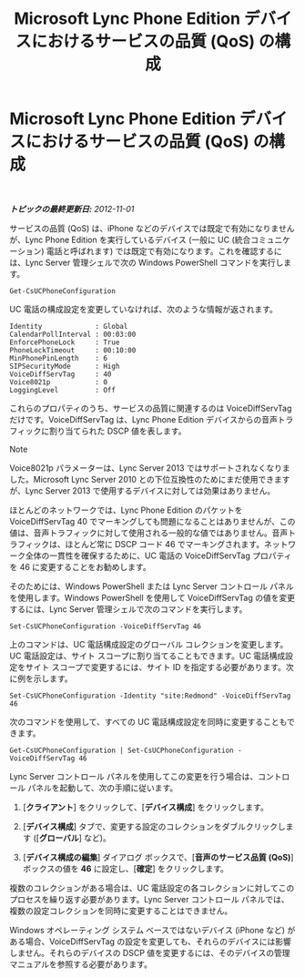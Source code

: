 ﻿---
title: Microsoft Lync Phone Edition デバイスにおけるサービスの品質  (QoS) の構成
TOCTitle: Microsoft Lync Phone Edition デバイスにおけるサービスの品質  (QoS) の構成
ms:assetid: a6eb2620-a512-4ab6-bdfd-eb76be43bbfe
ms:mtpsurl: https://technet.microsoft.com/ja-jp/library/JJ205137(v=OCS.15)
ms:contentKeyID: 48273199
ms.date: 05/19/2016
mtps_version: v=OCS.15
ms.translationtype: HT
---

# Microsoft Lync Phone Edition デバイスにおけるサービスの品質 (QoS) の構成

 

_**トピックの最終更新日:** 2012-11-01_

サービスの品質 (QoS) は、iPhone などのデバイスでは既定で有効になりませんが、Lync Phone Edition を実行しているデバイス (一般に UC (統合コミュニケーション) 電話と呼ばれます) では既定で有効になります。これを確認するには、Lync Server 管理シェルで次の Windows PowerShell コマンドを実行します。

    Get-CsUCPhoneConfiguration

UC 電話の構成設定を変更していなければ、次のような情報が返されます。

    Identity             : Global
    CalendarPollInterval : 00:03:00
    EnforcePhoneLock     : True
    PhoneLockTimeout     : 00:10:00
    MinPhonePinLength    : 6
    SIPSecurityMode      : High
    VoiceDiffServTag     : 40
    Voice8021p           : 0
    LoggingLevel         : Off

これらのプロパティのうち、サービスの品質に関連するのは VoiceDiffServTag だけです。VoiceDiffServTag は、Lync Phone Edition デバイスからの音声トラフィックに割り当てられた DSCP 値を表します。

> [!NOTE]
> Voice8021p パラメーターは、Lync Server 2013 ではサポートされなくなりました。Microsoft Lync Server 2010 との下位互換性のためにまだ使用できますが、Lync Server 2013 で使用するデバイスに対しては効果はありません。


ほとんどのネットワークでは、Lync Phone Edition のパケットを VoiceDiffServTag 40 でマーキングしても問題になることはありませんが、この値は、音声トラフィックに対して使用される一般的な値ではありません。音声トラフィックは、ほとんど常に DSCP コード 46 でマーキングされます。ネットワーク全体の一貫性を確保するために、UC 電話の VoiceDiffServTag プロパティを 46 に変更することをお勧めします。

そのためには、Windows PowerShell または Lync Server コントロール パネルを使用します。Windows PowerShell を使用して VoiceDiffServTag の値を変更するには、Lync Server 管理シェルで次のコマンドを実行します。

    Set-CsUCPhoneConfiguration -VoiceDiffServTag 46

上のコマンドは、UC 電話構成設定のグローバル コレクションを変更します。UC 電話設定は、サイト スコープに割り当てることもできます。UC 電話構成設定をサイト スコープで変更するには、サイト ID を指定する必要があります。次に例を示します。

    Set-CsUCPhoneConfiguration -Identity "site:Redmond" -VoiceDiffServTag 46

次のコマンドを使用して、すべての UC 電話構成設定を同時に変更することもできます。

    Get-CsUCPhoneConfiguration | Set-CsUCPhoneConfiguration -VoiceDiffServTag 46

Lync Server コントロール パネルを使用してこの変更を行う場合は、コントロール パネルを起動して、次の手順に従います。

1.  \[**クライアント**\] をクリックして、\[**デバイス構成**\] をクリックします。

2.  \[**デバイス構成**\] タブで、変更する設定のコレクションをダブルクリックします (\[**グローバル**\] など)。

3.  \[**デバイス構成の編集**\] ダイアログ ボックスで、\[**音声のサービス品質 (QoS)**\] ボックスの値を **46** に設定し、\[**確定**\] をクリックします。

複数のコレクションがある場合は、UC 電話設定の各コレクションに対してこのプロセスを繰り返す必要があります。Lync Server コントロール パネルでは、複数の設定コレクションを同時に変更することはできません。

Windows オペレーティング システム ベースではないデバイス (iPhone など) がある場合、VoiceDiffServTag の設定を変更しても、それらのデバイスには影響しません。それらのデバイスの DSCP 値を変更するには、そのデバイスの管理マニュアルを参照する必要があります。

